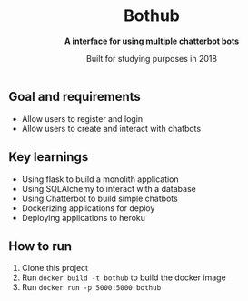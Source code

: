 <h1 align="center">Bothub</h1>
<p align="center"><strong>A interface for using multiple chatterbot bots</strong>
</p><div align="center">Built for studying purposes in 2018</div>
<br/>

<h2>Goal and requirements</h2>

- Allow users to register and login
- Allow users to create and interact with chatbots

<h2>Key learnings</h2>

- Using flask to build a monolith application
- Using SQLAlchemy to interact with a database
- Using Chatterbot to build simple chatbots
- Dockerizing applications for deploy
- Deploying applications to heroku

<h2>How to run</h2>

1. Clone this project
2. Run `docker build -t bothub` to build the docker image
3. Run `docker run -p 5000:5000 bothub`
